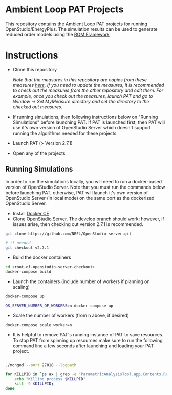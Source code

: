 # Ambient Loop PAT Projects

This repository contains the Ambient Loop PAT projects for running OpenStudio/EnergyPlus. The 
simulation results can be used to generate reduced order models using the [ROM Framework](https://github.com/nllong/ROM-Framework)


# Instructions

* Clone this repository

    *Note that the measures in this repository are copies from these measures [here](https://github.com/nllong/ambient-loop-measures). 
    If you need to update the measures, it is recommended to check out the measures from the other repository and edit them.
    For example, once you check out the measures, launch PAT and go to Window -> Set MyMeasure directory 
    and set the directory to the checked out measures.*
    
* If running simulations, then following instructions below on "Running Simulations" before launching PAT. If PAT is launched first, then PAT will use it's own version of OpenStudio Server which doesn't support running the algorithms needed for these projects. 

* Launch PAT (> Version 2.7.1)

* Open any of the projects

## Running Simulations

In order to run the simulations locally, you will need to run a docker-based version of OpenStudio Server. Note that you must run the commands below before launching PAT, otherwise, PAT will launch it's own version of OpenStudio Server (in local mode) on the same port as the dockerized OpenStudio Server.

* Install [Docker CE](https://docs.docker.com/install/)
* Clone [OpenStudio Server](https://github.com/nrel/openstudio-server). The develop branch should work; however, if issues arise, then checking out version 2.7.1 is recommended.

```bash
git clone https://github.com/NREL/OpenStudio-server.git

# if needed
git checkout v2.7.1
```

* Build the docker containers

```bash
cd <root-of-openstudio-server-checkout>
docker-compose build
```

* Launch the containers (include number of workers if planning on scaling)

```bash
docker-compose up
```

```bash
OS_SERVER_NUMBER_OF_WORKERS=n docker-compose up
```

* Scale the number of workers (from n above, if desired)

```bash
docker-compose scale worker=n
```

* It is helpful to remove PAT's running instance of PAT to save resources. To stop PAT from spinning up resources make sure to run the following command line a few seconds after launching and loading your PAT project.

```bash

./mongod --port 27018 --logpath

for KILLPID in `ps ax | grep -e 'ParametricAnalysisTool.app.Contents.Resources.ruby.bin.ruby' -e 'mongod.*--logpath' -e 'delayed_job' -e 'rails' | grep -v grep | awk '{print $1;}'`; do 
	echo "Killing process $KILLPID"
	kill -9 $KILLPID;
done
```

